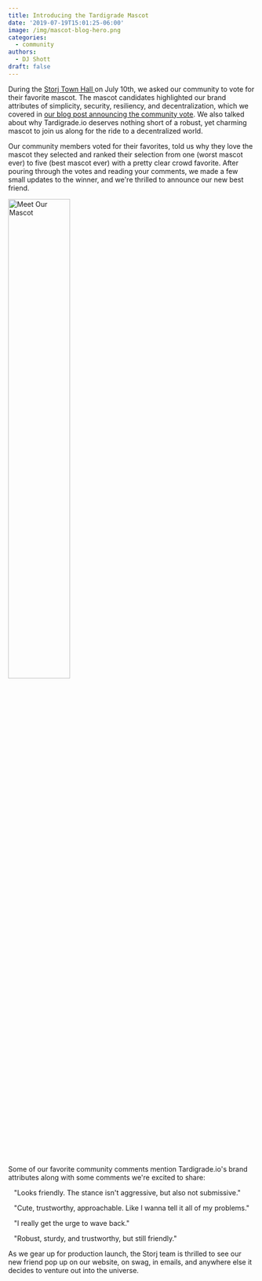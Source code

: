 ```yaml
---
title: Introducing the Tardigrade Mascot
date: '2019-07-19T15:01:25-06:00'
image: /img/mascot-blog-hero.png
categories:
  - community
authors:
  - DJ Shott
draft: false
---
```

During the [Storj Town Hall ](https://youtu.be/S5coCag7vR4?t=880)on July 10th, we asked our community to vote for their favorite mascot. The mascot candidates highlighted our brand attributes of simplicity, security, resiliency, and decentralization, which we covered in [our blog post announcing the community vote](https://storj.io/blog/2019/07/help-us-choose-the-tardigrade-mascot/). We also talked about why Tardigrade.io deserves nothing short of a robust, yet charming mascot to join us along for the ride to a decentralized world.

Our community members voted for their favorites, told us why they love the mascot they selected and ranked their selection from one (worst mascot ever) to five (best mascot ever) with a pretty clear crowd favorite. After pouring through the votes and reading your comments, we made a few small updates to the winner, and we're thrilled to announce our new best friend.  

 <img src="/img/tar-mascot-front.png" alt="Meet Our Mascot" width="50%"/>

Some of our favorite community comments mention Tardigrade.io's brand attributes along with some comments we're excited to share:

   "Looks friendly. The stance isn't aggressive, but also not submissive."

   "Cute, trustworthy, approachable. Like I wanna tell it all of my problems."

   "I really get the urge to wave back."

   "Robust, sturdy, and trustworthy, but still friendly."

As we gear up for production launch, the Storj team is thrilled to see our new friend pop up on our website, on swag, in emails, and anywhere else it decides to venture out into the universe.

